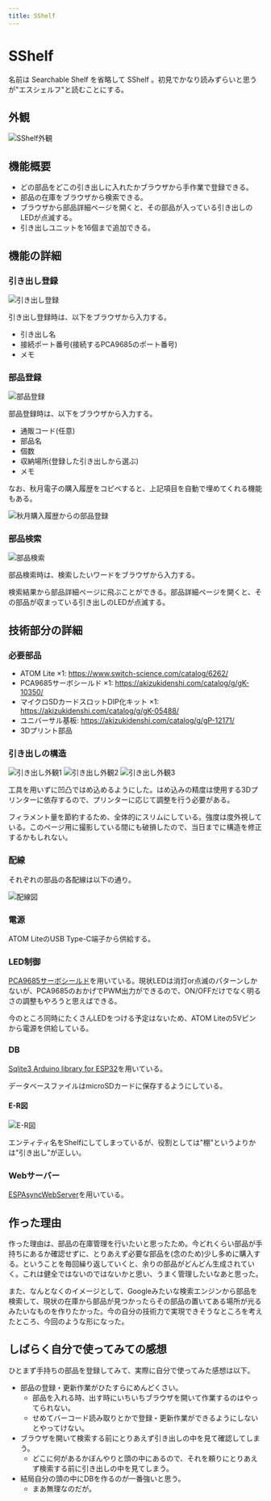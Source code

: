 ```yaml
---
title: SShelf
---
```


# SShelf

名前は Searchable Shelf を省略して SShelf 。初見でかなり読みずらいと思うが"エスシェルフ"と読むことにする。

## 外観

![SShelf外観](/images/Honeyview_IMG_2613.jpg)

## 機能概要

- どの部品をどこの引き出しに入れたかブラウザから手作業で登録できる。
- 部品の在庫をブラウザから検索できる。
- ブラウザから部品詳細ページを開くと、その部品が入っている引き出しのLEDが点滅する。
- 引き出しユニットを16個まで追加できる。

## 機能の詳細

### 引き出し登録

![引き出し登録](/images/add_shelf.png)

引き出し登録時は、以下をブラウザから入力する。

- 引き出し名
- 接続ポート番号(接続するPCA9685のポート番号)
- メモ

### 部品登録

![部品登録](/images/add_parts_c.png)

部品登録時は、以下をブラウザから入力する。

- 通販コード(任意)
- 部品名
- 個数
- 収納場所(登録した引き出しから選ぶ)
- メモ

なお、秋月電子の購入履歴をコピペすると、上記項目を自動で埋めてくれる機能もある。

![秋月購入履歴からの部品登録](/images/add_parts_a.png)

### 部品検索

![部品検索](/images/search.png)

部品検索時は、検索したいワードをブラウザから入力する。

検索結果から部品詳細ページに飛ぶことができる。部品詳細ページを開くと、その部品が収まっている引き出しのLEDが点滅する。

## 技術部分の詳細

### 必要部品

- ATOM Lite ×1: https://www.switch-science.com/catalog/6262/
- PCA9685サーボシールド ×1: https://akizukidenshi.com/catalog/g/gK-10350/
- マイクロSDカードスロットDIP化キット ×1: https://akizukidenshi.com/catalog/g/gK-05488/
- ユニバーサル基板: https://akizukidenshi.com/catalog/g/gP-12171/
- 3Dプリント部品

### 引き出しの構造

![引き出し外観1](/images/Honeyview_IMG_2617.jpg)
![引き出し外観2](/images/Honeyview_IMG_2618.jpg)
![引き出し外観3](/images/Honeyview_IMG_2619.jpg)

工具を用いずに凹凸ではめ込めるようにした。はめ込みの精度は使用する3Dプリンターに依存するので、プリンターに応じて調整を行う必要がある。

フィラメント量を節約するため、全体的にスリムにしている。強度は度外視している。このページ用に撮影している間にも破損したので、当日までに構造を修正するかもしれない。

### 配線

それぞれの部品の各配線は以下の通り。

![配線図](/images/wire.jpg)

### 電源

ATOM LiteのUSB Type-C端子から供給する。

### LED制御

[PCA9685サーボシールド](https://akizukidenshi.com/catalog/g/gK-10350/)を用いている。現状LEDは消灯or点滅のパターンしかないが、PCA9685のおかげでPWM出力ができるので、ON/OFFだけでなく明るさの調整もやろうと思えばできる。

今のところ同時にたくさんLEDをつける予定はないため、ATOM Liteの5Vピンから電源を供給している。

### DB

[Sqlite3 Arduino library for ESP32](https://github.com/siara-cc/esp32_arduino_sqlite3_lib)を用いている。

データベースファイルはmicroSDカードに保存するようにしている。

#### E-R図

![E-R図](/images/sshelf_er.png)

エンティティ名をShelfにしてしまっているが、役割としては"棚"というよりかは"引き出し"が正しい。

### Webサーバー

[ESPAsyncWebServer](https://github.com/me-no-dev/ESPAsyncWebServer)を用いている。

## 作った理由

作った理由は、部品の在庫管理を行いたいと思ったため。今どれくらい部品が手持ちにあるか確認せずに、とりあえず必要な部品を(念のため)少し多めに購入する。ということを毎回繰り返していくと、余りの部品がどんどん生成されていく。これは健全ではないのではないかと思い、うまく管理したいなあと思った。

また、なんとなくのイメージとして、Googleみたいな検索エンジンから部品を検索して、現状の在庫から部品が見つかったらその部品の置いてある場所が光るみたいなものを作りたかった。今の自分の技術力で実現できそうなところを考えたところ、今回のような形になった。

## しばらく自分で使ってみての感想

ひとまず手持ちの部品を登録してみて、実際に自分で使ってみた感想は以下。

- 部品の登録・更新作業がひたすらにめんどくさい。
  - 部品を入れる時、出す時にいちいちブラウザを開いて作業するのはやってられない。
  - せめてバーコード読み取りとかで登録・更新作業ができるようにしないとやってけない。
- ブラウザを開いて検索する前にとりあえず引き出しの中を見て確認してしまう。
  - どこに何があるかぼんやりと頭の中にあるので、それを頼りにとりあえず検索する前に引き出しの中を見てしまう。
- 結局自分の頭の中にDBを作るのが一番強いと思う。
  - まあ無理なのだが。